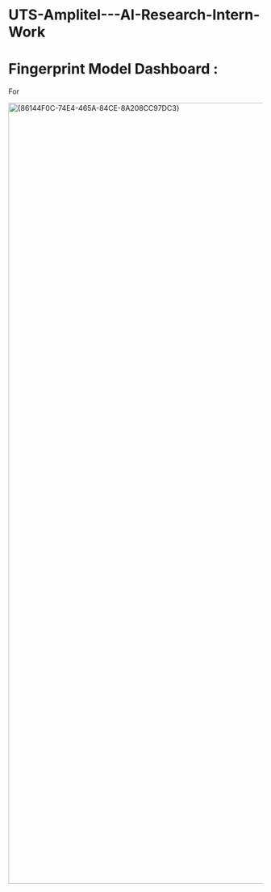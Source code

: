 # UTS-Amplitel---AI-Research-Intern-Work


# Fingerprint Model Dashboard :

For 

<img width="2870" height="1545" alt="{86144F0C-74E4-465A-84CE-8A208CC97DC3}" src="https://github.com/user-attachments/assets/e172d036-f966-4f20-aaa6-c677cb2cb124" />
